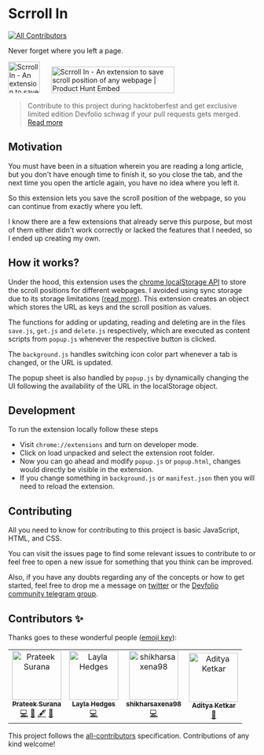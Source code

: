 # Scrroll In
[![All Contributors](https://img.shields.io/badge/all_contributors-4-orange.svg?style=flat-square)](#contributors)

Never forget where you left a page.

<p float="left">

<a href="https://chrome.google.com/webstore/detail/scrroll-in/cjgjbjogfodppempgdlppgefojbcmjom?hl=en&gl=IN" target="_blank">
<img src="https://developer.chrome.com/webstore/images/ChromeWebStore_Badge_v2_496x150.png" alt="Scrroll In - An extension to save scroll position of any webpage | Product Hunt Embed" style="height:64px;margin-right:20px;" height="64px" /></a>
<a href="https://www.producthunt.com/posts/scrroll-in?utm_source=badge-featured&utm_medium=badge&utm_souce=badge-scrroll-in" target="_blank"><img src="https://api.producthunt.com/widgets/embed-image/v1/featured.svg?post_id=169127&theme=light" alt="Scrroll In - An extension to save scroll position of any webpage | Product Hunt Embed" style="width: 250px; height: 54px;" width="250px" height="54px" /></a>

</p>

> Contribute to this project during hacktoberfest and get exclusive limited edition Devfolio schwag if your pull requests gets merged. [Read more](https://devfolio.co/blog/hacktoberfest-2019-devfolio/)

## Motivation

You must have been in a situation wherein you are reading a long article, but you don't have enough time to finish it, so you close the tab, and the next time you open the article again, you have no idea where you left it.

So this extension lets you save the scroll position of the webpage, so you can continue from exactly where you left.

I know there are a few extensions that already serve this purpose, but most of them either didn't work correctly or lacked the features that I needed, so I ended up creating my own.

## How it works?

Under the hood, this extension uses the [chrome localStorage API](https://developer.mozilla.org/en/DOM/Storage#localStorage) to store the scroll positions for different webpages. I avoided using sync storage due to its storage limitations ([read more](https://developer.chrome.com/apps/storage)). This extension creates an object which stores the URL as keys and the scroll position as values.

The functions for adding or updating, reading and deleting are in the files `save.js`, `get.js` and `delete.js` respectively, which are executed as content scripts from `popup.js` whenever the respective button is clicked.

The `background.js` handles switching icon color part whenever a tab is changed, or the URL is updated.

The popup sheet is also handled by `popup.js` by dynamically changing the UI following the availability of the URL in the localStorage object.

## Development

To run the extension locally follow these steps

- Visit `chrome://extensions` and turn on developer mode.
- Click on load unpacked and select the extension root folder.
- Now you can go ahead and modify `popup.js` or `popup.html`, changes would directly be visible in the extension.
- If you change something in `background.js` or `manifest.json` then you will need to reload the extension.

## Contributing

All you need to know for contributing to this project is basic JavaScript, HTML, and CSS.

You can visit the issues page to find some relevant issues to contribute to or feel free to open a new issue for something that you think can be improved.

Also, if you have any doubts regarding any of the concepts or how to get started, feel free to drop me a message on [twitter](https://twitter.com/psuranas) or the [Devfolio community telegram group](https://t.me/devfolio).

## Contributors ✨

Thanks goes to these wonderful people ([emoji key](https://allcontributors.org/docs/en/emoji-key)):

<!-- ALL-CONTRIBUTORS-LIST:START - Do not remove or modify this section -->
<!-- prettier-ignore -->
<table>
  <tr>
    <td align="center"><a href="http://prateeksurana.me"><img src="https://avatars3.githubusercontent.com/u/21277179?v=4" width="100px;" alt="Prateek Surana"/><br /><sub><b>Prateek Surana</b></sub></a><br /><a href="https://github.com/devfolioco/scrroll-in/commits?author=prateek3255" title="Code">💻</a> <a href="#design-prateek3255" title="Design">🎨</a> <a href="#content-prateek3255" title="Content">🖋</a> <a href="https://github.com/devfolioco/scrroll-in/commits?author=prateek3255" title="Documentation">📖</a></td>
    <td align="center"><a href="http://laylawrote.com"><img src="https://avatars3.githubusercontent.com/u/19983454?v=4" width="100px;" alt="Layla Hedges"/><br /><sub><b>Layla Hedges</b></sub></a><br /><a href="https://github.com/devfolioco/scrroll-in/commits?author=N7Layla" title="Code">💻</a></td>
    <td align="center"><a href="https://github.com/shikharsaxena98"><img src="https://avatars1.githubusercontent.com/u/21315618?v=4" width="100px;" alt="shikharsaxena98"/><br /><sub><b>shikharsaxena98</b></sub></a><br /><a href="https://github.com/devfolioco/scrroll-in/commits?author=shikharsaxena98" title="Code">💻</a></td>
    <td align="center"><a href="http://adityaketkar.me"><img src="https://avatars0.githubusercontent.com/u/22611315?v=4" width="100px;" alt="Aditya Ketkar"/><br /><sub><b>Aditya Ketkar</b></sub></a><br /><a href="#design-adityaketkar" title="Design">🎨</a></td>
  </tr>
</table>

<!-- ALL-CONTRIBUTORS-LIST:END -->

This project follows the [all-contributors](https://github.com/all-contributors/all-contributors) specification. Contributions of any kind welcome!
